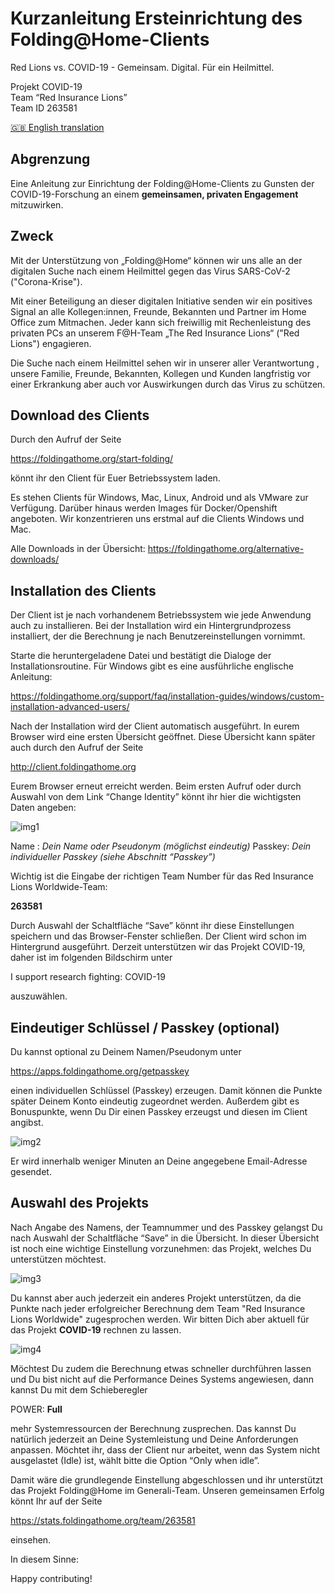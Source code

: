 
# Kurzanleitung Ersteinrichtung des Folding@Home-Clients

Red Lions vs. COVID-19 - Gemeinsam. Digital. Für ein Heilmittel.

Projekt COVID-19  
Team “Red Insurance Lions”  
Team ID 263581  

[🇬🇧 English translation](README.md)

## Abgrenzung

Eine Anleitung zur Einrichtung der Folding@Home-Clients zu Gunsten der COVID-19-Forschung an einem **gemeinsamen, privaten Engagement** mitzuwirken.


## Zweck
Mit der Unterstützung von „Folding@Home“ können wir uns alle an der digitalen Suche nach einem Heilmittel gegen das Virus SARS-CoV-2 ("Corona-Krise").

Mit einer Beteiligung an dieser digitalen Initiative senden wir  ein positives Signal an alle Kollegen:innen, Freunde, Bekannten und Partner im Home Office zum Mitmachen. Jeder kann sich freiwillig mit Rechenleistung des privaten PCs an unserem F@H-Team „The Red Insurance Lions“ ("Red Lions") engagieren.

Die Suche nach einem Heilmittel sehen wir in unserer aller Verantwortung , unsere Familie, Freunde, Bekannten, Kollegen und Kunden langfristig vor einer Erkrankung aber auch vor Auswirkungen durch das Virus zu schützen.

## Download des Clients

Durch den Aufruf der Seite

https://foldingathome.org/start-folding/

könnt ihr den Client für Euer Betriebssystem laden.

Es stehen Clients für Windows, Mac, Linux, Android und als VMware zur Verfügung. Darüber hinaus werden Images für Docker/Openshift angeboten. Wir konzentrieren uns erstmal auf die Clients Windows und Mac.

Alle Downloads in der Übersicht:
https://foldingathome.org/alternative-downloads/

## Installation des Clients

Der Client ist je nach vorhandenem Betriebssystem wie jede Anwendung auch zu installieren. Bei der Installation wird ein Hintergrundprozess installiert, der die Berechnung je nach Benutzereinstellungen vornimmt. 

Starte die heruntergeladene Datei und bestätigt die Dialoge der Installationsroutine. Für Windows gibt es eine ausführliche englische Anleitung:

https://foldingathome.org/support/faq/installation-guides/windows/custom-installation-advanced-users/

Nach der Installation wird der Client automatisch ausgeführt. In eurem Browser wird eine ersten Übersicht geöffnet. Diese Übersicht kann später auch durch den Aufruf der Seite

http://client.foldingathome.org 

Eurem Browser erneut erreicht werden. Beim ersten Aufruf oder durch Auswahl von dem Link “Change Identity” könnt ihr hier die wichtigsten Daten angeben:

![img1](images/img1.de.png)

Name : _Dein Name oder Pseudonym (möglichst eindeutig)_
Passkey: _Dein individueller Passkey (siehe Abschnitt “Passkey”)_

Wichtig ist die Eingabe der richtigen Team Number für das Red Insurance Lions Worldwide-Team:

**263581**

Durch Auswahl der Schaltfläche “Save” könnt ihr diese Einstellungen speichern und das Browser-Fenster schließen. Der Client wird schon im Hintergrund ausgeführt. Derzeit unterstützen wir das Projekt COVID-19, daher ist im folgenden Bildschirm unter 

I support research fighting: COVID-19

auszuwählen.

## Eindeutiger Schlüssel / Passkey (optional)

Du kannst optional zu Deinem Namen/Pseudonym unter

https://apps.foldingathome.org/getpasskey

einen individuellen Schlüssel (Passkey) erzeugen. Damit können die Punkte später Deinem Konto eindeutig zugeordnet werden. Außerdem gibt es Bonuspunkte, wenn Du Dir einen Passkey erzeugst und diesen im Client angibst.

![img2](images/img2.de.png)

Er wird innerhalb weniger Minuten an Deine angegebene Email-Adresse gesendet.

## Auswahl des Projekts

Nach Angabe des Namens, der Teamnummer und des Passkey gelangst Du nach Auswahl der Schaltfläche “Save” in die Übersicht. In dieser Übersicht ist noch eine wichtige Einstellung vorzunehmen: das Projekt, welches Du unterstützen möchtest.

![img3](images/img3.de.png)

Du kannst aber auch jederzeit ein anderes Projekt unterstützen, da die Punkte nach jeder erfolgreicher Berechnung dem Team "Red Insurance Lions Worldwide" zugesprochen werden. Wir bitten Dich aber aktuell für das Projekt **COVID-19** rechnen zu lassen.

![img4](images/img4.de.png)

Möchtest Du zudem die Berechnung etwas schneller durchführen lassen und Du bist nicht auf die Performance Deines Systems angewiesen, dann kannst Du mit dem Schieberegler

POWER: **Full**

mehr Systemressourcen der Berechnung zusprechen. Das kannst Du natürlich jederzeit an Deine Systemleistung und Deine Anforderungen anpassen. Möchtet ihr, dass der Client nur arbeitet, wenn das System nicht ausgelastet (Idle) ist, wählt bitte die Option “Only when idle”.

Damit wäre die grundlegende Einstellung abgeschlossen und ihr unterstützt das Projekt Folding@Home im Generali-Team. Unseren gemeinsamen Erfolg könnt Ihr auf der Seite

https://stats.foldingathome.org/team/263581

einsehen.

In diesem Sinne:

Happy contributing!
